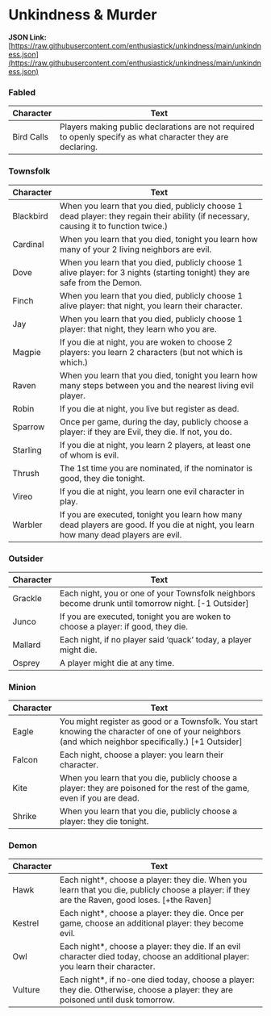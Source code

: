 # Unkindness & Murder

**JSON Link:** [https://raw.githubusercontent.com/enthusiastick/unkindness/main/unkindness.json](https://raw.githubusercontent.com/enthusiastick/unkindness/main/unkindness.json)

### Fabled

Character | Text
--- | ---
Bird Calls | Players making public declarations are not required to openly specify as what character they are declaring.

### Townsfolk

Character | Text
--- | ---
Blackbird | When you learn that you died, publicly choose 1 dead player: they regain their ability (if necessary, causing it to function twice.)
Cardinal | When you learn that you died, tonight you learn how many of your 2 living neighbors are evil.
Dove | When you learn that you died, publicly choose 1 alive player: for 3 nights (starting tonight) they are safe from the Demon.
Finch | When you learn that you died, publicly choose 1 alive player: that night, you learn their character.
Jay | When you learn that you died, publicly choose 1 player: that night, they learn who you are.
Magpie | If you die at night, you are woken to choose 2 players: you learn 2 characters (but not which is which.)
Raven | When you learn that you died, tonight you learn how many steps between you and the nearest living evil player.
Robin | If you die at night, you live but register as dead.
Sparrow | Once per game, during the day, publicly choose a player: if they are Evil, they die. If not, you do.
Starling | If you die at night, you learn 2 players, at least one of whom is evil.
Thrush | The 1st time you are nominated, if the nominator is good, they die tonight.
Vireo | If you die at night, you learn one evil character in play.
Warbler | If you are executed, tonight you learn how many dead players are good. If you die at night, you learn how many dead players are evil.

### Outsider

Character | Text
--- | ---
Grackle | Each night, you or one of your Townsfolk neighbors become drunk until tomorrow night. [-1 Outsider]
Junco | If you are executed, tonight you are woken to choose a player: if good, they die.
Mallard | Each night, if no player said ‘quack’ today, a player might die.
Osprey | A player might die at any time.

### Minion

Character | Text
--- | ---
Eagle | You might register as good or a Townsfolk. You start knowing the character of one of your neighbors (and which neighbor specifically.) [+1 Outsider]
Falcon | Each night, choose a player: you learn their character.
Kite | When you learn that you die, publicly choose a player: they are poisoned for the rest of the game, even if you are dead.
Shrike | When you learn that you die, publicly choose a player: they die tonight.

### Demon

Character | Text
--- | ---
Hawk | Each night*, choose a player: they die. When you learn that you die, publicly choose a player: if they are the Raven, good loses. [+the Raven]
Kestrel | Each night*, choose a player: they die. Once per game, choose an additional player: they become evil.
Owl | Each night*, choose a player: they die. If an evil character died today, choose an additional player: you learn their character.
Vulture | Each night*, if no-one died today, choose a player: they die. Otherwise, choose a player: they are poisoned until dusk tomorrow.
